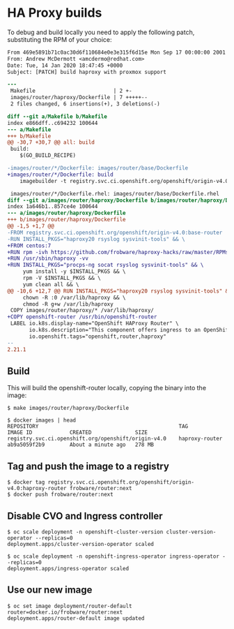 # HA Proxy builds

To debug and build locally you need to apply the following patch,
substituting the RPM of your choice:

```diff
From 469e5891b71c0ac30d6f110684e0e3e315f6d15e Mon Sep 17 00:00:00 2001
From: Andrew McDermott <amcdermo@redhat.com>
Date: Tue, 14 Jan 2020 18:47:45 +0000
Subject: [PATCH] build haproxy with proxmox support

---
 Makefile                         | 2 +-
 images/router/haproxy/Dockerfile | 7 +++++--
 2 files changed, 6 insertions(+), 3 deletions(-)

diff --git a/Makefile b/Makefile
index e866dff..c694232 100644
--- a/Makefile
+++ b/Makefile
@@ -30,7 +30,7 @@ all: build
 build:
	$(GO_BUILD_RECIPE)

-images/router/*/Dockerfile: images/router/base/Dockerfile
+images/router/*/Dockerfile: build
	imagebuilder -t registry.svc.ci.openshift.org/openshift/origin-v4.0:`basename $(@D)`-router -f images/router/`basename $(@D)`/Dockerfile .

 images/router/*/Dockerfile.rhel: images/router/base/Dockerfile.rhel
diff --git a/images/router/haproxy/Dockerfile b/images/router/haproxy/Dockerfile
index 1a646b1..857ce4e 100644
--- a/images/router/haproxy/Dockerfile
+++ b/images/router/haproxy/Dockerfile
@@ -1,5 +1,7 @@
-FROM registry.svc.ci.openshift.org/openshift/origin-v4.0:base-router
-RUN INSTALL_PKGS="haproxy20 rsyslog sysvinit-tools" && \
+FROM centos:7
+RUN rpm -ivh https://github.com/frobware/haproxy-hacks/raw/master/RPMs/PROXMOX-haproxy20-2.0.12-2.el7.x86_64.rpm
+RUN /usr/sbin/haproxy -vv
+RUN INSTALL_PKGS="procps-ng socat rsyslog sysvinit-tools" && \
	 yum install -y $INSTALL_PKGS && \
	 rpm -V $INSTALL_PKGS && \
	 yum clean all && \
@@ -10,6 +12,7 @@ RUN INSTALL_PKGS="haproxy20 rsyslog sysvinit-tools" && \
	 chown -R :0 /var/lib/haproxy && \
	 chmod -R g+w /var/lib/haproxy
 COPY images/router/haproxy/* /var/lib/haproxy/
+COPY openshift-router /usr/bin/openshift-router
 LABEL io.k8s.display-name="OpenShift HAProxy Router" \
	   io.k8s.description="This component offers ingress to an OpenShift cluster via Ingress and Route rules." \
	   io.openshift.tags="openshift,router,haproxy"
--
2.21.1
```

## Build

This will build the openshift-router locally, copying the binary into
the image:

	$ make images/router/haproxy/Dockerfile

	$ docker images | head
	REPOSITORY                                             TAG                 IMAGE ID            CREATED              SIZE
	registry.svc.ci.openshift.org/openshift/origin-v4.0    haproxy-router      ab9a5059f2b9        About a minute ago   278 MB

## Tag and push the image to a registry

	$ docker tag registry.svc.ci.openshift.org/openshift/origin-v4.0:haproxy-router frobware/router:next
	$ docker push frobware/router:next

## Disable CVO and Ingress controller

	$ oc scale deployment -n openshift-cluster-version cluster-version-operator --replicas=0
	deployment.apps/cluster-version-operator scaled

	$ oc scale deployment -n openshift-ingress-operator ingress-operator --replicas=0
	deployment.apps/ingress-operator scaled

## Use our new image

	$ oc set image deployment/router-default router=docker.io/frobware/router:next
	deployment.apps/router-default image updated
